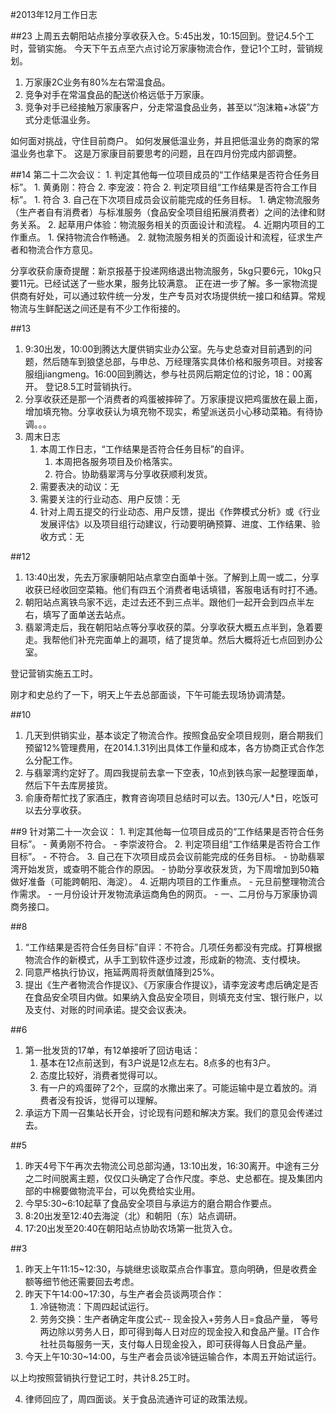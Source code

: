 #2013年12月工作日志

##23
上周五去朝阳站点接分享收获入仓。5:45出发，10:15回到。登记4.5个工时，营销实施。
今天下午五点至六点讨论万家康物流合作，登记1个工时，营销规划。
1. 万家康2C业务有80%左右常温食品。
2. 竞争对手在常温食品的配送价格远低于万家康。
3. 竞争对手已经接触万家康客户，分走常温食品业务，甚至以“泡沫箱+冰袋”方式分走低温业务。

如何面对挑战，守住目前商户。
如何发展低温业务，并且把低温业务的商家的常温业务也拿下。
这是万家康目前要思考的问题，且在四月份完成内部调整。



##14
第二十二次会议：
	1. 判定其他每一位项目成员的“工作结果是否符合任务目标”。
		1. 黄勇刚：符合
		2. 李宠波：符合 
	2. 判定项目组“工作结果是否符合工作目标”。
		1. 符合 
	3. 自己在下次项目成员会议前能完成的任务目标。
		1. 确定物流服务（生产者自有消费者）与标准服务（食品安全项目组拓展消费者）之间的法律和财务关系。 
		2. 起草用户体验：物流服务相关的页面设计和流程。
	4. 近期内项目的工作重点。
		1. 保持物流合作畅通。
		2. 就物流服务相关的页面设计和流程，征求生产者和物流合作方意见。 

分享收获俞康奇提醒：新京报基于投递网络退出物流服务，5kg只要6元，10kg只要11元。已经试送了一些水果，服务比较满意。
正在进一步了解。多一家物流提供商有好处，可以通过软件统一分发，生产专员对农场提供统一接口和结算。常规物流与生鲜配送之间还是有不少工作衔接的。


##13
1. 9:30出发，10:00到腾达大厦供销实业办公室。先与史总查对目前遇到的问题，然后随车到狼垡总部，与申总、万经理落实具体价格和服务项目。对接客服组jiangmeng。16:00回到腾达，参与社员网后期定位的讨论，18：00离开。 登记8.5工时营销执行。
2. 分享收获还是那一个消费者的鸡蛋被摔碎了。万家康提议把鸡蛋放在最上面，增加填充物。分享收获认为填充物不现实，希望派送员小心移动菜箱。有待协调。。。
3. 周末日志
	1. 本周工作日志，“工作结果是否符合任务目标”的自评。
		1. 本周把各服务项目及价格落实。
		2. 符合。协助翡翠湾与分享收获顺利发货。
	2. 需要表决的动议：无
	3. 需要关注的行业动态、用户反馈：无
	4. 针对上周五提交的行业动态、用户反馈，提出《作弊模式分析》或《行业发展评估》以及项目组行动建议，行动要明确预算、进度、工作结果、验收方式：无


##12
1. 13:40出发，先去万家康朝阳站点拿空白面单十张。了解到上周一或二，分享收获已经收回空菜箱。他们有四五个消费者电话填错，客服电话有时打不通。
2. 朝阳站点离铁鸟家不远，走过去还不到三点半。跟他们一起开会到四点半左右，填写了面单送去站点。
3. 翡翠湾走后，我在朝阳站点等分享收获的菜。分享收获大概五点半到，急着要走。我帮他们补充完面单上的漏项，结了提货单。然后大概将近七点回到办公室。

登记营销实施五工时。

刚才和史总约了一下，明天上午去总部面谈，下午可能去现场协调清楚。


##10
1. 几天到供销实业，基本谈定了物流合作。按照食品安全项目规则，磨合期我们预留12%管理费用，在2014.1.31列出具体工作量和成本，各方协商正式合作怎么分配工作。
2. 与翡翠湾约定好了。周四我提前去拿一下空表，10点到铁鸟家一起整理面单，然后下午去库房接货。
3. 俞康奇帮忙找了家酒庄，教育咨询项目总结时可以去。130元/人*日，吃饭可以去分享收获。


##9
针对第二十一次会议：
	1. 判定其他每一位项目成员的“工作结果是否符合任务目标”。
		- 黄勇刚不符合。
		- 李崇波符合。 
	2. 判定项目组“工作结果是否符合工作目标”。
		- 不符合。
	3. 自己在下次项目成员会议前能完成的任务目标。
		- 协助翡翠湾开始发货，或查明不能合作的原因。
		- 协助分享收获发货，为下周增加到50箱做好准备（可能跨朝阳、海淀）。
	4. 近期内项目的工作重点。
		- 元旦前整理物流合作需求。
		- 一月份设计开发物流承运商角色的网页。
		- 一、二月份与万家康协调商务接口。 

##8
1. “工作结果是否符合任务目标”自评：不符合。几项任务都没有完成。打算根据物流合作的新模式，从手工到软件逐步过渡，形成新的物流、支付模块。
2. 同意严格执行协议，拖延两周将贡献值降到25%。
3. 提出《生产者物流合作提议》、《万家康合作提议》，请李宠波考虑后确定是否在食品安全项目内做。如果纳入食品安全项目，则填充支付宝、银行账户，以及支付、对账的时间承诺。提交会议表决。

##6
1. 第一批发货的17单，有12单接听了回访电话：
	1. 基本在12点前送到，有3户说是12点左右。8点多的也有3户。
	2. 态度比较好，消费者觉得可以。
	3. 有一户的鸡蛋碎了2个，豆腐的水撒出来了。可能运输中是立着放的。消费者没有投诉，觉得可以理解。
2. 承运方下周一召集站长开会，讨论现有问题和解决方案。我们的意见会传递过去。

##5
1. 昨天4号下午再次去物流公司总部沟通，13:10出发，16:30离开。中途有三分之二时间脱离主题，仅仅口头确定了合作尺度。李总、史总都在。提及集团内部的中棉要做物流平台，可以免费给实业用。
2. 今早5:30~6:10起草了食品安全项目与承运方的磨合期合作要点。
3. 8:20出发至12:40去海淀（北）和朝阳（东）站点调研。
4. 17:20出发至20:40在朝阳站点协助农场第一批货入仓。

##3
1. 昨天上午11:15~12:30，与姚继忠谈取菜点合作事宜。意向明确，但是收费金额等细节他还需要回去考虑。
2. 昨天下午14:00~17:30，与生产者会员谈两项合作：
	1. 冷链物流：下周四起试运行。
	2. 劳务交换：生产者确定年度公式--  现金投入+劳务人日=食品产量， 等号两边除以劳务人日，即可得到每人日对应的现金投入和食品产量。IT合作社社员每服务一天，支付每人日现金投入，即可获得每人日食品产量。
3. 今天上午10:30~14:00，与生产者会员谈冷链运输合作，本周五开始试运行。

以上均按照营销执行登记工时，共计8.25工时。

4. 律师回应了，周四面谈。关于食品流通许可证的政策法规。